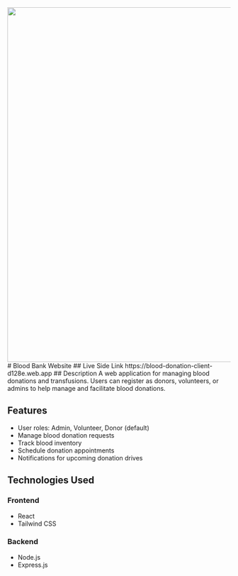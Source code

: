 <img height="800" src="https://i.ibb.co.com/8gQHtjfj/Blood-Donation.png" />
# Blood Bank Website
## Live Side Link
https://blood-donation-client-d128e.web.app
## Description
A web application for managing blood donations and transfusions. Users can register as donors, volunteers, or admins to help manage and facilitate blood donations.

## Features
- User roles: Admin, Volunteer, Donor (default)
- Manage blood donation requests
- Track blood inventory
- Schedule donation appointments
- Notifications for upcoming donation drives

## Technologies Used

### Frontend
- React
- Tailwind CSS

### Backend
- Node.js
- Express.js



